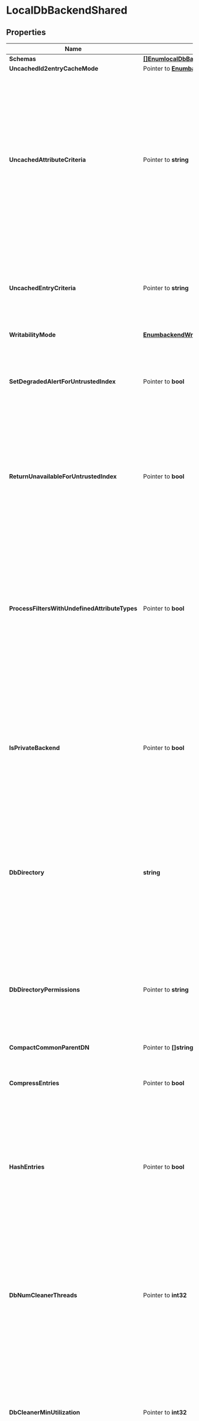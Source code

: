 # LocalDbBackendShared

## Properties

Name | Type | Description | Notes
------------ | ------------- | ------------- | -------------
**Schemas** | [**[]EnumlocalDbBackendSchemaUrn**](EnumlocalDbBackendSchemaUrn.md) |  | 
**UncachedId2entryCacheMode** | Pointer to [**EnumbackendUncachedId2entryCacheModeProp**](EnumbackendUncachedId2entryCacheModeProp.md) |  | [optional] 
**UncachedAttributeCriteria** | Pointer to **string** | The criteria that will be used to identify attributes that should be written into the uncached-id2entry database rather than the id2entry database. This will only be used for entries in which the associated uncached-entry-criteria does not indicate that the entire entry should be uncached. | [optional] 
**UncachedEntryCriteria** | Pointer to **string** | The criteria that will be used to identify entries that should be written into the uncached-id2entry database rather than the id2entry database. | [optional] 
**WritabilityMode** | [**EnumbackendWritabilityModeProp**](EnumbackendWritabilityModeProp.md) |  | 
**SetDegradedAlertForUntrustedIndex** | Pointer to **bool** | Determines whether the Directory Server enters a DEGRADED state when this Local DB Backend has an index whose contents cannot be trusted. | [optional] 
**ReturnUnavailableForUntrustedIndex** | Pointer to **bool** | Determines whether the Directory Server returns UNAVAILABLE for any LDAP search operation in this Local DB Backend that would use an index whose contents cannot be trusted. | [optional] 
**ProcessFiltersWithUndefinedAttributeTypes** | Pointer to **bool** | Determines whether the Directory Server should continue filter processing for LDAP search operations in this Local DB Backend that includes a search filter with an attribute that is not defined in the schema. This will only apply if check-schema is enabled in the global configuration. | [optional] 
**IsPrivateBackend** | Pointer to **bool** | Indicates whether this backend should be considered a private backend in the server. Private backends are meant for storing server-internal information and should not be used for user or application data. | [optional] 
**DbDirectory** | **string** | Specifies the path to the filesystem directory that is used to hold the Berkeley DB Java Edition database files containing the data for this backend. The files for this backend are stored in a sub-directory named after the backend-id. | 
**DbDirectoryPermissions** | Pointer to **string** | Specifies the permissions that should be applied to the directory containing the backend database files and to directories and files created during backup or LDIF export of the backend. | [optional] 
**CompactCommonParentDN** | Pointer to **[]string** |  | [optional] 
**CompressEntries** | Pointer to **bool** | Indicates whether the backend should attempt to compress entries before storing them in the database. | [optional] 
**HashEntries** | Pointer to **bool** | Indicates whether to calculate and store a message digest of the entry contents along with the entry data, in order to provide a means of verifying the integrity of the entry data. | [optional] 
**DbNumCleanerThreads** | Pointer to **int32** | Specifies the number of threads that the backend should maintain to keep the database log files at or near the desired utilization. A value of zero indicates that the number of cleaner threads should be automatically configured based on the number of available CPUs. | [optional] 
**DbCleanerMinUtilization** | Pointer to **int32** | Specifies the minimum percentage of \&quot;live\&quot; data that the database cleaner attempts to keep in database log files. | [optional] 
**DbEvictorCriticalPercentage** | Pointer to **int32** | Specifies the percentage over the configured maximum that the database cache is allowed to grow. It is recommended to set this value slightly above zero when the database is too large to fully cache in memory. In this case, a dedicated background evictor thread is used to perform evictions once the cache fills up reducing the possibility that server threads are blocked. | [optional] 
**DbCheckpointerWakeupInterval** | Pointer to **string** | Specifies the maximum length of time that should pass between checkpoints. | [optional] 
**DbBackgroundSyncInterval** | Pointer to **string** | Specifies the interval to use when performing background synchronous writes in the database environment in order to smooth overall write performance and increase data durability. A value of \&quot;0 s\&quot; will disable background synchronous writes. | [optional] 
**DbUseThreadLocalHandles** | Pointer to **bool** | Indicates whether to use thread-local database handles to reduce contention in the backend. | [optional] 
**DbLogFileMax** | Pointer to **string** | Specifies the maximum size for a database log file. | [optional] 
**DbLoggingLevel** | Pointer to **string** | Specifies the log level that should be used by the database when it is writing information into the je.info file. | [optional] 
**JeProperty** | Pointer to **[]string** |  | [optional] 
**DbCachePercent** | Pointer to **int32** | Specifies the percentage of JVM memory to allocate to the database cache. | [optional] 
**DefaultCacheMode** | Pointer to [**EnumbackendDefaultCacheModeProp**](EnumbackendDefaultCacheModeProp.md) |  | [optional] 
**Id2entryCacheMode** | Pointer to [**EnumbackendId2entryCacheModeProp**](EnumbackendId2entryCacheModeProp.md) |  | [optional] 
**Dn2idCacheMode** | Pointer to [**EnumbackendDn2idCacheModeProp**](EnumbackendDn2idCacheModeProp.md) |  | [optional] 
**Id2childrenCacheMode** | Pointer to [**EnumbackendId2childrenCacheModeProp**](EnumbackendId2childrenCacheModeProp.md) |  | [optional] 
**Id2subtreeCacheMode** | Pointer to [**EnumbackendId2subtreeCacheModeProp**](EnumbackendId2subtreeCacheModeProp.md) |  | [optional] 
**Dn2uriCacheMode** | Pointer to [**EnumbackendDn2uriCacheModeProp**](EnumbackendDn2uriCacheModeProp.md) |  | [optional] 
**PrimeMethod** | Pointer to [**[]EnumbackendPrimeMethodProp**](EnumbackendPrimeMethodProp.md) |  | [optional] 
**PrimeThreadCount** | Pointer to **int32** | Specifies the number of threads to use when priming. At present, this applies only to the preload and cursor-across-indexes prime methods. | [optional] 
**PrimeTimeLimit** | Pointer to **string** | Specifies the maximum length of time that the backend prime should be allowed to run. A duration of zero seconds indicates that there should not be a time limit. | [optional] 
**PrimeAllIndexes** | Pointer to **bool** | Indicates whether to prime all indexes associated with this backend, or to only prime the specified set of indexes (as configured with the system-index-to-prime property for the system indexes, and the prime-index property in the attribute index definition for attribute indexes). | [optional] 
**SystemIndexToPrime** | Pointer to [**[]EnumbackendSystemIndexToPrimeProp**](EnumbackendSystemIndexToPrimeProp.md) |  | [optional] 
**SystemIndexToPrimeInternalNodesOnly** | Pointer to [**[]EnumbackendSystemIndexToPrimeInternalNodesOnlyProp**](EnumbackendSystemIndexToPrimeInternalNodesOnlyProp.md) |  | [optional] 
**BackgroundPrime** | Pointer to **bool** | Indicates whether to attempt to perform the prime using a background thread if possible. If background priming is enabled, then the Directory Server may be allowed to accept client connections and process requests while the prime is in progress. | [optional] 
**IndexEntryLimit** | Pointer to **int32** | Specifies the maximum number of entries that are allowed to match a given index key before that particular index key is no longer maintained. | [optional] 
**CompositeIndexEntryLimit** | Pointer to **int32** | Specifies the maximum number of entries that are allowed to match a given composite index key before that particular composite index key is no longer maintained. | [optional] 
**Id2childrenIndexEntryLimit** | Pointer to **int32** | Specifies the maximum number of entry IDs to maintain for each entry in the id2children system index (which keeps track of the immediate children for an entry, to assist in otherwise unindexed searches with a single-level scope). A value of 0 means there is no limit, however this could have a big impact on database size on disk and on server performance. | [optional] 
**Id2subtreeIndexEntryLimit** | Pointer to **int32** | Specifies the maximum number of entry IDs to maintain for each entry in the id2subtree system index (which keeps track of all descendants below an entry, to assist in otherwise unindexed searches with a whole-subtree or subordinate subtree scope). A value of 0 means there is no limit, however this could have a big impact on database size on disk and on server performance. | [optional] 
**ImportTempDirectory** | **string** | Specifies the location of the directory that is used to hold temporary information during the index post-processing phase of an LDIF import. | 
**ImportThreadCount** | Pointer to **int32** | Specifies the number of threads to use for concurrent processing during an LDIF import. | [optional] 
**ExportThreadCount** | Pointer to **int32** | Specifies the number of threads to use for concurrently retrieving and encoding entries during an LDIF export. | [optional] 
**DbImportCachePercent** | Pointer to **int32** | The percentage of JVM memory to allocate to the database cache during import operations. | [optional] 
**DbTxnWriteNoSync** | Pointer to **bool** | Indicates whether the database should synchronously flush data as it is written to disk. | [optional] 
**DeadlockRetryLimit** | Pointer to **int32** | Specifies the number of times that the server should retry an attempted operation in the backend if a deadlock results from two concurrent requests that interfere with each other in a conflicting manner. | [optional] 
**ExternalTxnDefaultBackendLockBehavior** | Pointer to [**EnumbackendExternalTxnDefaultBackendLockBehaviorProp**](EnumbackendExternalTxnDefaultBackendLockBehaviorProp.md) |  | [optional] 
**SingleWriterLockBehavior** | Pointer to [**EnumbackendSingleWriterLockBehaviorProp**](EnumbackendSingleWriterLockBehaviorProp.md) |  | [optional] 
**SubtreeDeleteSizeLimit** | Pointer to **int32** | Specifies the maximum number of entries that may be deleted from the backend when using the subtree delete control. | [optional] 
**NumRecentChanges** | Pointer to **int32** | Specifies the number of recent LDAP entry changes per replica for which the backend keeps a record to allow replication to recover in the event that the server is abruptly terminated. Increasing this value can lead to an increased peak server modification rate as well as increased replication throughput. | [optional] 
**OfflineProcessDatabaseOpenTimeout** | Pointer to **string** | Specifies a timeout duration which will be used for opening the database environment by an offline process, such as export-ldif. | [optional] 
**BackendID** | **string** | Specifies a name to identify the associated backend. | 
**Description** | Pointer to **string** | A description for this Backend | [optional] 
**Enabled** | **bool** | Indicates whether the backend is enabled in the server. | 
**BaseDN** | **[]string** |  | 
**SetDegradedAlertWhenDisabled** | Pointer to **bool** | Determines whether the Directory Server enters a DEGRADED state (and sends a corresponding alert) when this Backend is disabled. | [optional] 
**ReturnUnavailableWhenDisabled** | Pointer to **bool** | Determines whether any LDAP operation that would use this Backend is to return UNAVAILABLE when this Backend is disabled. | [optional] 
**BackupFilePermissions** | Pointer to **string** | Specifies the permissions that should be applied to files and directories created by a backup of the backend. | [optional] 
**NotificationManager** | Pointer to **string** | Specifies a notification manager for changes resulting from operations processed through this Backend | [optional] 

## Methods

### NewLocalDbBackendShared

`func NewLocalDbBackendShared(schemas []EnumlocalDbBackendSchemaUrn, writabilityMode EnumbackendWritabilityModeProp, dbDirectory string, importTempDirectory string, backendID string, enabled bool, baseDN []string, ) *LocalDbBackendShared`

NewLocalDbBackendShared instantiates a new LocalDbBackendShared object
This constructor will assign default values to properties that have it defined,
and makes sure properties required by API are set, but the set of arguments
will change when the set of required properties is changed

### NewLocalDbBackendSharedWithDefaults

`func NewLocalDbBackendSharedWithDefaults() *LocalDbBackendShared`

NewLocalDbBackendSharedWithDefaults instantiates a new LocalDbBackendShared object
This constructor will only assign default values to properties that have it defined,
but it doesn't guarantee that properties required by API are set

### GetSchemas

`func (o *LocalDbBackendShared) GetSchemas() []EnumlocalDbBackendSchemaUrn`

GetSchemas returns the Schemas field if non-nil, zero value otherwise.

### GetSchemasOk

`func (o *LocalDbBackendShared) GetSchemasOk() (*[]EnumlocalDbBackendSchemaUrn, bool)`

GetSchemasOk returns a tuple with the Schemas field if it's non-nil, zero value otherwise
and a boolean to check if the value has been set.

### SetSchemas

`func (o *LocalDbBackendShared) SetSchemas(v []EnumlocalDbBackendSchemaUrn)`

SetSchemas sets Schemas field to given value.


### GetUncachedId2entryCacheMode

`func (o *LocalDbBackendShared) GetUncachedId2entryCacheMode() EnumbackendUncachedId2entryCacheModeProp`

GetUncachedId2entryCacheMode returns the UncachedId2entryCacheMode field if non-nil, zero value otherwise.

### GetUncachedId2entryCacheModeOk

`func (o *LocalDbBackendShared) GetUncachedId2entryCacheModeOk() (*EnumbackendUncachedId2entryCacheModeProp, bool)`

GetUncachedId2entryCacheModeOk returns a tuple with the UncachedId2entryCacheMode field if it's non-nil, zero value otherwise
and a boolean to check if the value has been set.

### SetUncachedId2entryCacheMode

`func (o *LocalDbBackendShared) SetUncachedId2entryCacheMode(v EnumbackendUncachedId2entryCacheModeProp)`

SetUncachedId2entryCacheMode sets UncachedId2entryCacheMode field to given value.

### HasUncachedId2entryCacheMode

`func (o *LocalDbBackendShared) HasUncachedId2entryCacheMode() bool`

HasUncachedId2entryCacheMode returns a boolean if a field has been set.

### GetUncachedAttributeCriteria

`func (o *LocalDbBackendShared) GetUncachedAttributeCriteria() string`

GetUncachedAttributeCriteria returns the UncachedAttributeCriteria field if non-nil, zero value otherwise.

### GetUncachedAttributeCriteriaOk

`func (o *LocalDbBackendShared) GetUncachedAttributeCriteriaOk() (*string, bool)`

GetUncachedAttributeCriteriaOk returns a tuple with the UncachedAttributeCriteria field if it's non-nil, zero value otherwise
and a boolean to check if the value has been set.

### SetUncachedAttributeCriteria

`func (o *LocalDbBackendShared) SetUncachedAttributeCriteria(v string)`

SetUncachedAttributeCriteria sets UncachedAttributeCriteria field to given value.

### HasUncachedAttributeCriteria

`func (o *LocalDbBackendShared) HasUncachedAttributeCriteria() bool`

HasUncachedAttributeCriteria returns a boolean if a field has been set.

### GetUncachedEntryCriteria

`func (o *LocalDbBackendShared) GetUncachedEntryCriteria() string`

GetUncachedEntryCriteria returns the UncachedEntryCriteria field if non-nil, zero value otherwise.

### GetUncachedEntryCriteriaOk

`func (o *LocalDbBackendShared) GetUncachedEntryCriteriaOk() (*string, bool)`

GetUncachedEntryCriteriaOk returns a tuple with the UncachedEntryCriteria field if it's non-nil, zero value otherwise
and a boolean to check if the value has been set.

### SetUncachedEntryCriteria

`func (o *LocalDbBackendShared) SetUncachedEntryCriteria(v string)`

SetUncachedEntryCriteria sets UncachedEntryCriteria field to given value.

### HasUncachedEntryCriteria

`func (o *LocalDbBackendShared) HasUncachedEntryCriteria() bool`

HasUncachedEntryCriteria returns a boolean if a field has been set.

### GetWritabilityMode

`func (o *LocalDbBackendShared) GetWritabilityMode() EnumbackendWritabilityModeProp`

GetWritabilityMode returns the WritabilityMode field if non-nil, zero value otherwise.

### GetWritabilityModeOk

`func (o *LocalDbBackendShared) GetWritabilityModeOk() (*EnumbackendWritabilityModeProp, bool)`

GetWritabilityModeOk returns a tuple with the WritabilityMode field if it's non-nil, zero value otherwise
and a boolean to check if the value has been set.

### SetWritabilityMode

`func (o *LocalDbBackendShared) SetWritabilityMode(v EnumbackendWritabilityModeProp)`

SetWritabilityMode sets WritabilityMode field to given value.


### GetSetDegradedAlertForUntrustedIndex

`func (o *LocalDbBackendShared) GetSetDegradedAlertForUntrustedIndex() bool`

GetSetDegradedAlertForUntrustedIndex returns the SetDegradedAlertForUntrustedIndex field if non-nil, zero value otherwise.

### GetSetDegradedAlertForUntrustedIndexOk

`func (o *LocalDbBackendShared) GetSetDegradedAlertForUntrustedIndexOk() (*bool, bool)`

GetSetDegradedAlertForUntrustedIndexOk returns a tuple with the SetDegradedAlertForUntrustedIndex field if it's non-nil, zero value otherwise
and a boolean to check if the value has been set.

### SetSetDegradedAlertForUntrustedIndex

`func (o *LocalDbBackendShared) SetSetDegradedAlertForUntrustedIndex(v bool)`

SetSetDegradedAlertForUntrustedIndex sets SetDegradedAlertForUntrustedIndex field to given value.

### HasSetDegradedAlertForUntrustedIndex

`func (o *LocalDbBackendShared) HasSetDegradedAlertForUntrustedIndex() bool`

HasSetDegradedAlertForUntrustedIndex returns a boolean if a field has been set.

### GetReturnUnavailableForUntrustedIndex

`func (o *LocalDbBackendShared) GetReturnUnavailableForUntrustedIndex() bool`

GetReturnUnavailableForUntrustedIndex returns the ReturnUnavailableForUntrustedIndex field if non-nil, zero value otherwise.

### GetReturnUnavailableForUntrustedIndexOk

`func (o *LocalDbBackendShared) GetReturnUnavailableForUntrustedIndexOk() (*bool, bool)`

GetReturnUnavailableForUntrustedIndexOk returns a tuple with the ReturnUnavailableForUntrustedIndex field if it's non-nil, zero value otherwise
and a boolean to check if the value has been set.

### SetReturnUnavailableForUntrustedIndex

`func (o *LocalDbBackendShared) SetReturnUnavailableForUntrustedIndex(v bool)`

SetReturnUnavailableForUntrustedIndex sets ReturnUnavailableForUntrustedIndex field to given value.

### HasReturnUnavailableForUntrustedIndex

`func (o *LocalDbBackendShared) HasReturnUnavailableForUntrustedIndex() bool`

HasReturnUnavailableForUntrustedIndex returns a boolean if a field has been set.

### GetProcessFiltersWithUndefinedAttributeTypes

`func (o *LocalDbBackendShared) GetProcessFiltersWithUndefinedAttributeTypes() bool`

GetProcessFiltersWithUndefinedAttributeTypes returns the ProcessFiltersWithUndefinedAttributeTypes field if non-nil, zero value otherwise.

### GetProcessFiltersWithUndefinedAttributeTypesOk

`func (o *LocalDbBackendShared) GetProcessFiltersWithUndefinedAttributeTypesOk() (*bool, bool)`

GetProcessFiltersWithUndefinedAttributeTypesOk returns a tuple with the ProcessFiltersWithUndefinedAttributeTypes field if it's non-nil, zero value otherwise
and a boolean to check if the value has been set.

### SetProcessFiltersWithUndefinedAttributeTypes

`func (o *LocalDbBackendShared) SetProcessFiltersWithUndefinedAttributeTypes(v bool)`

SetProcessFiltersWithUndefinedAttributeTypes sets ProcessFiltersWithUndefinedAttributeTypes field to given value.

### HasProcessFiltersWithUndefinedAttributeTypes

`func (o *LocalDbBackendShared) HasProcessFiltersWithUndefinedAttributeTypes() bool`

HasProcessFiltersWithUndefinedAttributeTypes returns a boolean if a field has been set.

### GetIsPrivateBackend

`func (o *LocalDbBackendShared) GetIsPrivateBackend() bool`

GetIsPrivateBackend returns the IsPrivateBackend field if non-nil, zero value otherwise.

### GetIsPrivateBackendOk

`func (o *LocalDbBackendShared) GetIsPrivateBackendOk() (*bool, bool)`

GetIsPrivateBackendOk returns a tuple with the IsPrivateBackend field if it's non-nil, zero value otherwise
and a boolean to check if the value has been set.

### SetIsPrivateBackend

`func (o *LocalDbBackendShared) SetIsPrivateBackend(v bool)`

SetIsPrivateBackend sets IsPrivateBackend field to given value.

### HasIsPrivateBackend

`func (o *LocalDbBackendShared) HasIsPrivateBackend() bool`

HasIsPrivateBackend returns a boolean if a field has been set.

### GetDbDirectory

`func (o *LocalDbBackendShared) GetDbDirectory() string`

GetDbDirectory returns the DbDirectory field if non-nil, zero value otherwise.

### GetDbDirectoryOk

`func (o *LocalDbBackendShared) GetDbDirectoryOk() (*string, bool)`

GetDbDirectoryOk returns a tuple with the DbDirectory field if it's non-nil, zero value otherwise
and a boolean to check if the value has been set.

### SetDbDirectory

`func (o *LocalDbBackendShared) SetDbDirectory(v string)`

SetDbDirectory sets DbDirectory field to given value.


### GetDbDirectoryPermissions

`func (o *LocalDbBackendShared) GetDbDirectoryPermissions() string`

GetDbDirectoryPermissions returns the DbDirectoryPermissions field if non-nil, zero value otherwise.

### GetDbDirectoryPermissionsOk

`func (o *LocalDbBackendShared) GetDbDirectoryPermissionsOk() (*string, bool)`

GetDbDirectoryPermissionsOk returns a tuple with the DbDirectoryPermissions field if it's non-nil, zero value otherwise
and a boolean to check if the value has been set.

### SetDbDirectoryPermissions

`func (o *LocalDbBackendShared) SetDbDirectoryPermissions(v string)`

SetDbDirectoryPermissions sets DbDirectoryPermissions field to given value.

### HasDbDirectoryPermissions

`func (o *LocalDbBackendShared) HasDbDirectoryPermissions() bool`

HasDbDirectoryPermissions returns a boolean if a field has been set.

### GetCompactCommonParentDN

`func (o *LocalDbBackendShared) GetCompactCommonParentDN() []string`

GetCompactCommonParentDN returns the CompactCommonParentDN field if non-nil, zero value otherwise.

### GetCompactCommonParentDNOk

`func (o *LocalDbBackendShared) GetCompactCommonParentDNOk() (*[]string, bool)`

GetCompactCommonParentDNOk returns a tuple with the CompactCommonParentDN field if it's non-nil, zero value otherwise
and a boolean to check if the value has been set.

### SetCompactCommonParentDN

`func (o *LocalDbBackendShared) SetCompactCommonParentDN(v []string)`

SetCompactCommonParentDN sets CompactCommonParentDN field to given value.

### HasCompactCommonParentDN

`func (o *LocalDbBackendShared) HasCompactCommonParentDN() bool`

HasCompactCommonParentDN returns a boolean if a field has been set.

### GetCompressEntries

`func (o *LocalDbBackendShared) GetCompressEntries() bool`

GetCompressEntries returns the CompressEntries field if non-nil, zero value otherwise.

### GetCompressEntriesOk

`func (o *LocalDbBackendShared) GetCompressEntriesOk() (*bool, bool)`

GetCompressEntriesOk returns a tuple with the CompressEntries field if it's non-nil, zero value otherwise
and a boolean to check if the value has been set.

### SetCompressEntries

`func (o *LocalDbBackendShared) SetCompressEntries(v bool)`

SetCompressEntries sets CompressEntries field to given value.

### HasCompressEntries

`func (o *LocalDbBackendShared) HasCompressEntries() bool`

HasCompressEntries returns a boolean if a field has been set.

### GetHashEntries

`func (o *LocalDbBackendShared) GetHashEntries() bool`

GetHashEntries returns the HashEntries field if non-nil, zero value otherwise.

### GetHashEntriesOk

`func (o *LocalDbBackendShared) GetHashEntriesOk() (*bool, bool)`

GetHashEntriesOk returns a tuple with the HashEntries field if it's non-nil, zero value otherwise
and a boolean to check if the value has been set.

### SetHashEntries

`func (o *LocalDbBackendShared) SetHashEntries(v bool)`

SetHashEntries sets HashEntries field to given value.

### HasHashEntries

`func (o *LocalDbBackendShared) HasHashEntries() bool`

HasHashEntries returns a boolean if a field has been set.

### GetDbNumCleanerThreads

`func (o *LocalDbBackendShared) GetDbNumCleanerThreads() int32`

GetDbNumCleanerThreads returns the DbNumCleanerThreads field if non-nil, zero value otherwise.

### GetDbNumCleanerThreadsOk

`func (o *LocalDbBackendShared) GetDbNumCleanerThreadsOk() (*int32, bool)`

GetDbNumCleanerThreadsOk returns a tuple with the DbNumCleanerThreads field if it's non-nil, zero value otherwise
and a boolean to check if the value has been set.

### SetDbNumCleanerThreads

`func (o *LocalDbBackendShared) SetDbNumCleanerThreads(v int32)`

SetDbNumCleanerThreads sets DbNumCleanerThreads field to given value.

### HasDbNumCleanerThreads

`func (o *LocalDbBackendShared) HasDbNumCleanerThreads() bool`

HasDbNumCleanerThreads returns a boolean if a field has been set.

### GetDbCleanerMinUtilization

`func (o *LocalDbBackendShared) GetDbCleanerMinUtilization() int32`

GetDbCleanerMinUtilization returns the DbCleanerMinUtilization field if non-nil, zero value otherwise.

### GetDbCleanerMinUtilizationOk

`func (o *LocalDbBackendShared) GetDbCleanerMinUtilizationOk() (*int32, bool)`

GetDbCleanerMinUtilizationOk returns a tuple with the DbCleanerMinUtilization field if it's non-nil, zero value otherwise
and a boolean to check if the value has been set.

### SetDbCleanerMinUtilization

`func (o *LocalDbBackendShared) SetDbCleanerMinUtilization(v int32)`

SetDbCleanerMinUtilization sets DbCleanerMinUtilization field to given value.

### HasDbCleanerMinUtilization

`func (o *LocalDbBackendShared) HasDbCleanerMinUtilization() bool`

HasDbCleanerMinUtilization returns a boolean if a field has been set.

### GetDbEvictorCriticalPercentage

`func (o *LocalDbBackendShared) GetDbEvictorCriticalPercentage() int32`

GetDbEvictorCriticalPercentage returns the DbEvictorCriticalPercentage field if non-nil, zero value otherwise.

### GetDbEvictorCriticalPercentageOk

`func (o *LocalDbBackendShared) GetDbEvictorCriticalPercentageOk() (*int32, bool)`

GetDbEvictorCriticalPercentageOk returns a tuple with the DbEvictorCriticalPercentage field if it's non-nil, zero value otherwise
and a boolean to check if the value has been set.

### SetDbEvictorCriticalPercentage

`func (o *LocalDbBackendShared) SetDbEvictorCriticalPercentage(v int32)`

SetDbEvictorCriticalPercentage sets DbEvictorCriticalPercentage field to given value.

### HasDbEvictorCriticalPercentage

`func (o *LocalDbBackendShared) HasDbEvictorCriticalPercentage() bool`

HasDbEvictorCriticalPercentage returns a boolean if a field has been set.

### GetDbCheckpointerWakeupInterval

`func (o *LocalDbBackendShared) GetDbCheckpointerWakeupInterval() string`

GetDbCheckpointerWakeupInterval returns the DbCheckpointerWakeupInterval field if non-nil, zero value otherwise.

### GetDbCheckpointerWakeupIntervalOk

`func (o *LocalDbBackendShared) GetDbCheckpointerWakeupIntervalOk() (*string, bool)`

GetDbCheckpointerWakeupIntervalOk returns a tuple with the DbCheckpointerWakeupInterval field if it's non-nil, zero value otherwise
and a boolean to check if the value has been set.

### SetDbCheckpointerWakeupInterval

`func (o *LocalDbBackendShared) SetDbCheckpointerWakeupInterval(v string)`

SetDbCheckpointerWakeupInterval sets DbCheckpointerWakeupInterval field to given value.

### HasDbCheckpointerWakeupInterval

`func (o *LocalDbBackendShared) HasDbCheckpointerWakeupInterval() bool`

HasDbCheckpointerWakeupInterval returns a boolean if a field has been set.

### GetDbBackgroundSyncInterval

`func (o *LocalDbBackendShared) GetDbBackgroundSyncInterval() string`

GetDbBackgroundSyncInterval returns the DbBackgroundSyncInterval field if non-nil, zero value otherwise.

### GetDbBackgroundSyncIntervalOk

`func (o *LocalDbBackendShared) GetDbBackgroundSyncIntervalOk() (*string, bool)`

GetDbBackgroundSyncIntervalOk returns a tuple with the DbBackgroundSyncInterval field if it's non-nil, zero value otherwise
and a boolean to check if the value has been set.

### SetDbBackgroundSyncInterval

`func (o *LocalDbBackendShared) SetDbBackgroundSyncInterval(v string)`

SetDbBackgroundSyncInterval sets DbBackgroundSyncInterval field to given value.

### HasDbBackgroundSyncInterval

`func (o *LocalDbBackendShared) HasDbBackgroundSyncInterval() bool`

HasDbBackgroundSyncInterval returns a boolean if a field has been set.

### GetDbUseThreadLocalHandles

`func (o *LocalDbBackendShared) GetDbUseThreadLocalHandles() bool`

GetDbUseThreadLocalHandles returns the DbUseThreadLocalHandles field if non-nil, zero value otherwise.

### GetDbUseThreadLocalHandlesOk

`func (o *LocalDbBackendShared) GetDbUseThreadLocalHandlesOk() (*bool, bool)`

GetDbUseThreadLocalHandlesOk returns a tuple with the DbUseThreadLocalHandles field if it's non-nil, zero value otherwise
and a boolean to check if the value has been set.

### SetDbUseThreadLocalHandles

`func (o *LocalDbBackendShared) SetDbUseThreadLocalHandles(v bool)`

SetDbUseThreadLocalHandles sets DbUseThreadLocalHandles field to given value.

### HasDbUseThreadLocalHandles

`func (o *LocalDbBackendShared) HasDbUseThreadLocalHandles() bool`

HasDbUseThreadLocalHandles returns a boolean if a field has been set.

### GetDbLogFileMax

`func (o *LocalDbBackendShared) GetDbLogFileMax() string`

GetDbLogFileMax returns the DbLogFileMax field if non-nil, zero value otherwise.

### GetDbLogFileMaxOk

`func (o *LocalDbBackendShared) GetDbLogFileMaxOk() (*string, bool)`

GetDbLogFileMaxOk returns a tuple with the DbLogFileMax field if it's non-nil, zero value otherwise
and a boolean to check if the value has been set.

### SetDbLogFileMax

`func (o *LocalDbBackendShared) SetDbLogFileMax(v string)`

SetDbLogFileMax sets DbLogFileMax field to given value.

### HasDbLogFileMax

`func (o *LocalDbBackendShared) HasDbLogFileMax() bool`

HasDbLogFileMax returns a boolean if a field has been set.

### GetDbLoggingLevel

`func (o *LocalDbBackendShared) GetDbLoggingLevel() string`

GetDbLoggingLevel returns the DbLoggingLevel field if non-nil, zero value otherwise.

### GetDbLoggingLevelOk

`func (o *LocalDbBackendShared) GetDbLoggingLevelOk() (*string, bool)`

GetDbLoggingLevelOk returns a tuple with the DbLoggingLevel field if it's non-nil, zero value otherwise
and a boolean to check if the value has been set.

### SetDbLoggingLevel

`func (o *LocalDbBackendShared) SetDbLoggingLevel(v string)`

SetDbLoggingLevel sets DbLoggingLevel field to given value.

### HasDbLoggingLevel

`func (o *LocalDbBackendShared) HasDbLoggingLevel() bool`

HasDbLoggingLevel returns a boolean if a field has been set.

### GetJeProperty

`func (o *LocalDbBackendShared) GetJeProperty() []string`

GetJeProperty returns the JeProperty field if non-nil, zero value otherwise.

### GetJePropertyOk

`func (o *LocalDbBackendShared) GetJePropertyOk() (*[]string, bool)`

GetJePropertyOk returns a tuple with the JeProperty field if it's non-nil, zero value otherwise
and a boolean to check if the value has been set.

### SetJeProperty

`func (o *LocalDbBackendShared) SetJeProperty(v []string)`

SetJeProperty sets JeProperty field to given value.

### HasJeProperty

`func (o *LocalDbBackendShared) HasJeProperty() bool`

HasJeProperty returns a boolean if a field has been set.

### GetDbCachePercent

`func (o *LocalDbBackendShared) GetDbCachePercent() int32`

GetDbCachePercent returns the DbCachePercent field if non-nil, zero value otherwise.

### GetDbCachePercentOk

`func (o *LocalDbBackendShared) GetDbCachePercentOk() (*int32, bool)`

GetDbCachePercentOk returns a tuple with the DbCachePercent field if it's non-nil, zero value otherwise
and a boolean to check if the value has been set.

### SetDbCachePercent

`func (o *LocalDbBackendShared) SetDbCachePercent(v int32)`

SetDbCachePercent sets DbCachePercent field to given value.

### HasDbCachePercent

`func (o *LocalDbBackendShared) HasDbCachePercent() bool`

HasDbCachePercent returns a boolean if a field has been set.

### GetDefaultCacheMode

`func (o *LocalDbBackendShared) GetDefaultCacheMode() EnumbackendDefaultCacheModeProp`

GetDefaultCacheMode returns the DefaultCacheMode field if non-nil, zero value otherwise.

### GetDefaultCacheModeOk

`func (o *LocalDbBackendShared) GetDefaultCacheModeOk() (*EnumbackendDefaultCacheModeProp, bool)`

GetDefaultCacheModeOk returns a tuple with the DefaultCacheMode field if it's non-nil, zero value otherwise
and a boolean to check if the value has been set.

### SetDefaultCacheMode

`func (o *LocalDbBackendShared) SetDefaultCacheMode(v EnumbackendDefaultCacheModeProp)`

SetDefaultCacheMode sets DefaultCacheMode field to given value.

### HasDefaultCacheMode

`func (o *LocalDbBackendShared) HasDefaultCacheMode() bool`

HasDefaultCacheMode returns a boolean if a field has been set.

### GetId2entryCacheMode

`func (o *LocalDbBackendShared) GetId2entryCacheMode() EnumbackendId2entryCacheModeProp`

GetId2entryCacheMode returns the Id2entryCacheMode field if non-nil, zero value otherwise.

### GetId2entryCacheModeOk

`func (o *LocalDbBackendShared) GetId2entryCacheModeOk() (*EnumbackendId2entryCacheModeProp, bool)`

GetId2entryCacheModeOk returns a tuple with the Id2entryCacheMode field if it's non-nil, zero value otherwise
and a boolean to check if the value has been set.

### SetId2entryCacheMode

`func (o *LocalDbBackendShared) SetId2entryCacheMode(v EnumbackendId2entryCacheModeProp)`

SetId2entryCacheMode sets Id2entryCacheMode field to given value.

### HasId2entryCacheMode

`func (o *LocalDbBackendShared) HasId2entryCacheMode() bool`

HasId2entryCacheMode returns a boolean if a field has been set.

### GetDn2idCacheMode

`func (o *LocalDbBackendShared) GetDn2idCacheMode() EnumbackendDn2idCacheModeProp`

GetDn2idCacheMode returns the Dn2idCacheMode field if non-nil, zero value otherwise.

### GetDn2idCacheModeOk

`func (o *LocalDbBackendShared) GetDn2idCacheModeOk() (*EnumbackendDn2idCacheModeProp, bool)`

GetDn2idCacheModeOk returns a tuple with the Dn2idCacheMode field if it's non-nil, zero value otherwise
and a boolean to check if the value has been set.

### SetDn2idCacheMode

`func (o *LocalDbBackendShared) SetDn2idCacheMode(v EnumbackendDn2idCacheModeProp)`

SetDn2idCacheMode sets Dn2idCacheMode field to given value.

### HasDn2idCacheMode

`func (o *LocalDbBackendShared) HasDn2idCacheMode() bool`

HasDn2idCacheMode returns a boolean if a field has been set.

### GetId2childrenCacheMode

`func (o *LocalDbBackendShared) GetId2childrenCacheMode() EnumbackendId2childrenCacheModeProp`

GetId2childrenCacheMode returns the Id2childrenCacheMode field if non-nil, zero value otherwise.

### GetId2childrenCacheModeOk

`func (o *LocalDbBackendShared) GetId2childrenCacheModeOk() (*EnumbackendId2childrenCacheModeProp, bool)`

GetId2childrenCacheModeOk returns a tuple with the Id2childrenCacheMode field if it's non-nil, zero value otherwise
and a boolean to check if the value has been set.

### SetId2childrenCacheMode

`func (o *LocalDbBackendShared) SetId2childrenCacheMode(v EnumbackendId2childrenCacheModeProp)`

SetId2childrenCacheMode sets Id2childrenCacheMode field to given value.

### HasId2childrenCacheMode

`func (o *LocalDbBackendShared) HasId2childrenCacheMode() bool`

HasId2childrenCacheMode returns a boolean if a field has been set.

### GetId2subtreeCacheMode

`func (o *LocalDbBackendShared) GetId2subtreeCacheMode() EnumbackendId2subtreeCacheModeProp`

GetId2subtreeCacheMode returns the Id2subtreeCacheMode field if non-nil, zero value otherwise.

### GetId2subtreeCacheModeOk

`func (o *LocalDbBackendShared) GetId2subtreeCacheModeOk() (*EnumbackendId2subtreeCacheModeProp, bool)`

GetId2subtreeCacheModeOk returns a tuple with the Id2subtreeCacheMode field if it's non-nil, zero value otherwise
and a boolean to check if the value has been set.

### SetId2subtreeCacheMode

`func (o *LocalDbBackendShared) SetId2subtreeCacheMode(v EnumbackendId2subtreeCacheModeProp)`

SetId2subtreeCacheMode sets Id2subtreeCacheMode field to given value.

### HasId2subtreeCacheMode

`func (o *LocalDbBackendShared) HasId2subtreeCacheMode() bool`

HasId2subtreeCacheMode returns a boolean if a field has been set.

### GetDn2uriCacheMode

`func (o *LocalDbBackendShared) GetDn2uriCacheMode() EnumbackendDn2uriCacheModeProp`

GetDn2uriCacheMode returns the Dn2uriCacheMode field if non-nil, zero value otherwise.

### GetDn2uriCacheModeOk

`func (o *LocalDbBackendShared) GetDn2uriCacheModeOk() (*EnumbackendDn2uriCacheModeProp, bool)`

GetDn2uriCacheModeOk returns a tuple with the Dn2uriCacheMode field if it's non-nil, zero value otherwise
and a boolean to check if the value has been set.

### SetDn2uriCacheMode

`func (o *LocalDbBackendShared) SetDn2uriCacheMode(v EnumbackendDn2uriCacheModeProp)`

SetDn2uriCacheMode sets Dn2uriCacheMode field to given value.

### HasDn2uriCacheMode

`func (o *LocalDbBackendShared) HasDn2uriCacheMode() bool`

HasDn2uriCacheMode returns a boolean if a field has been set.

### GetPrimeMethod

`func (o *LocalDbBackendShared) GetPrimeMethod() []EnumbackendPrimeMethodProp`

GetPrimeMethod returns the PrimeMethod field if non-nil, zero value otherwise.

### GetPrimeMethodOk

`func (o *LocalDbBackendShared) GetPrimeMethodOk() (*[]EnumbackendPrimeMethodProp, bool)`

GetPrimeMethodOk returns a tuple with the PrimeMethod field if it's non-nil, zero value otherwise
and a boolean to check if the value has been set.

### SetPrimeMethod

`func (o *LocalDbBackendShared) SetPrimeMethod(v []EnumbackendPrimeMethodProp)`

SetPrimeMethod sets PrimeMethod field to given value.

### HasPrimeMethod

`func (o *LocalDbBackendShared) HasPrimeMethod() bool`

HasPrimeMethod returns a boolean if a field has been set.

### GetPrimeThreadCount

`func (o *LocalDbBackendShared) GetPrimeThreadCount() int32`

GetPrimeThreadCount returns the PrimeThreadCount field if non-nil, zero value otherwise.

### GetPrimeThreadCountOk

`func (o *LocalDbBackendShared) GetPrimeThreadCountOk() (*int32, bool)`

GetPrimeThreadCountOk returns a tuple with the PrimeThreadCount field if it's non-nil, zero value otherwise
and a boolean to check if the value has been set.

### SetPrimeThreadCount

`func (o *LocalDbBackendShared) SetPrimeThreadCount(v int32)`

SetPrimeThreadCount sets PrimeThreadCount field to given value.

### HasPrimeThreadCount

`func (o *LocalDbBackendShared) HasPrimeThreadCount() bool`

HasPrimeThreadCount returns a boolean if a field has been set.

### GetPrimeTimeLimit

`func (o *LocalDbBackendShared) GetPrimeTimeLimit() string`

GetPrimeTimeLimit returns the PrimeTimeLimit field if non-nil, zero value otherwise.

### GetPrimeTimeLimitOk

`func (o *LocalDbBackendShared) GetPrimeTimeLimitOk() (*string, bool)`

GetPrimeTimeLimitOk returns a tuple with the PrimeTimeLimit field if it's non-nil, zero value otherwise
and a boolean to check if the value has been set.

### SetPrimeTimeLimit

`func (o *LocalDbBackendShared) SetPrimeTimeLimit(v string)`

SetPrimeTimeLimit sets PrimeTimeLimit field to given value.

### HasPrimeTimeLimit

`func (o *LocalDbBackendShared) HasPrimeTimeLimit() bool`

HasPrimeTimeLimit returns a boolean if a field has been set.

### GetPrimeAllIndexes

`func (o *LocalDbBackendShared) GetPrimeAllIndexes() bool`

GetPrimeAllIndexes returns the PrimeAllIndexes field if non-nil, zero value otherwise.

### GetPrimeAllIndexesOk

`func (o *LocalDbBackendShared) GetPrimeAllIndexesOk() (*bool, bool)`

GetPrimeAllIndexesOk returns a tuple with the PrimeAllIndexes field if it's non-nil, zero value otherwise
and a boolean to check if the value has been set.

### SetPrimeAllIndexes

`func (o *LocalDbBackendShared) SetPrimeAllIndexes(v bool)`

SetPrimeAllIndexes sets PrimeAllIndexes field to given value.

### HasPrimeAllIndexes

`func (o *LocalDbBackendShared) HasPrimeAllIndexes() bool`

HasPrimeAllIndexes returns a boolean if a field has been set.

### GetSystemIndexToPrime

`func (o *LocalDbBackendShared) GetSystemIndexToPrime() []EnumbackendSystemIndexToPrimeProp`

GetSystemIndexToPrime returns the SystemIndexToPrime field if non-nil, zero value otherwise.

### GetSystemIndexToPrimeOk

`func (o *LocalDbBackendShared) GetSystemIndexToPrimeOk() (*[]EnumbackendSystemIndexToPrimeProp, bool)`

GetSystemIndexToPrimeOk returns a tuple with the SystemIndexToPrime field if it's non-nil, zero value otherwise
and a boolean to check if the value has been set.

### SetSystemIndexToPrime

`func (o *LocalDbBackendShared) SetSystemIndexToPrime(v []EnumbackendSystemIndexToPrimeProp)`

SetSystemIndexToPrime sets SystemIndexToPrime field to given value.

### HasSystemIndexToPrime

`func (o *LocalDbBackendShared) HasSystemIndexToPrime() bool`

HasSystemIndexToPrime returns a boolean if a field has been set.

### GetSystemIndexToPrimeInternalNodesOnly

`func (o *LocalDbBackendShared) GetSystemIndexToPrimeInternalNodesOnly() []EnumbackendSystemIndexToPrimeInternalNodesOnlyProp`

GetSystemIndexToPrimeInternalNodesOnly returns the SystemIndexToPrimeInternalNodesOnly field if non-nil, zero value otherwise.

### GetSystemIndexToPrimeInternalNodesOnlyOk

`func (o *LocalDbBackendShared) GetSystemIndexToPrimeInternalNodesOnlyOk() (*[]EnumbackendSystemIndexToPrimeInternalNodesOnlyProp, bool)`

GetSystemIndexToPrimeInternalNodesOnlyOk returns a tuple with the SystemIndexToPrimeInternalNodesOnly field if it's non-nil, zero value otherwise
and a boolean to check if the value has been set.

### SetSystemIndexToPrimeInternalNodesOnly

`func (o *LocalDbBackendShared) SetSystemIndexToPrimeInternalNodesOnly(v []EnumbackendSystemIndexToPrimeInternalNodesOnlyProp)`

SetSystemIndexToPrimeInternalNodesOnly sets SystemIndexToPrimeInternalNodesOnly field to given value.

### HasSystemIndexToPrimeInternalNodesOnly

`func (o *LocalDbBackendShared) HasSystemIndexToPrimeInternalNodesOnly() bool`

HasSystemIndexToPrimeInternalNodesOnly returns a boolean if a field has been set.

### GetBackgroundPrime

`func (o *LocalDbBackendShared) GetBackgroundPrime() bool`

GetBackgroundPrime returns the BackgroundPrime field if non-nil, zero value otherwise.

### GetBackgroundPrimeOk

`func (o *LocalDbBackendShared) GetBackgroundPrimeOk() (*bool, bool)`

GetBackgroundPrimeOk returns a tuple with the BackgroundPrime field if it's non-nil, zero value otherwise
and a boolean to check if the value has been set.

### SetBackgroundPrime

`func (o *LocalDbBackendShared) SetBackgroundPrime(v bool)`

SetBackgroundPrime sets BackgroundPrime field to given value.

### HasBackgroundPrime

`func (o *LocalDbBackendShared) HasBackgroundPrime() bool`

HasBackgroundPrime returns a boolean if a field has been set.

### GetIndexEntryLimit

`func (o *LocalDbBackendShared) GetIndexEntryLimit() int32`

GetIndexEntryLimit returns the IndexEntryLimit field if non-nil, zero value otherwise.

### GetIndexEntryLimitOk

`func (o *LocalDbBackendShared) GetIndexEntryLimitOk() (*int32, bool)`

GetIndexEntryLimitOk returns a tuple with the IndexEntryLimit field if it's non-nil, zero value otherwise
and a boolean to check if the value has been set.

### SetIndexEntryLimit

`func (o *LocalDbBackendShared) SetIndexEntryLimit(v int32)`

SetIndexEntryLimit sets IndexEntryLimit field to given value.

### HasIndexEntryLimit

`func (o *LocalDbBackendShared) HasIndexEntryLimit() bool`

HasIndexEntryLimit returns a boolean if a field has been set.

### GetCompositeIndexEntryLimit

`func (o *LocalDbBackendShared) GetCompositeIndexEntryLimit() int32`

GetCompositeIndexEntryLimit returns the CompositeIndexEntryLimit field if non-nil, zero value otherwise.

### GetCompositeIndexEntryLimitOk

`func (o *LocalDbBackendShared) GetCompositeIndexEntryLimitOk() (*int32, bool)`

GetCompositeIndexEntryLimitOk returns a tuple with the CompositeIndexEntryLimit field if it's non-nil, zero value otherwise
and a boolean to check if the value has been set.

### SetCompositeIndexEntryLimit

`func (o *LocalDbBackendShared) SetCompositeIndexEntryLimit(v int32)`

SetCompositeIndexEntryLimit sets CompositeIndexEntryLimit field to given value.

### HasCompositeIndexEntryLimit

`func (o *LocalDbBackendShared) HasCompositeIndexEntryLimit() bool`

HasCompositeIndexEntryLimit returns a boolean if a field has been set.

### GetId2childrenIndexEntryLimit

`func (o *LocalDbBackendShared) GetId2childrenIndexEntryLimit() int32`

GetId2childrenIndexEntryLimit returns the Id2childrenIndexEntryLimit field if non-nil, zero value otherwise.

### GetId2childrenIndexEntryLimitOk

`func (o *LocalDbBackendShared) GetId2childrenIndexEntryLimitOk() (*int32, bool)`

GetId2childrenIndexEntryLimitOk returns a tuple with the Id2childrenIndexEntryLimit field if it's non-nil, zero value otherwise
and a boolean to check if the value has been set.

### SetId2childrenIndexEntryLimit

`func (o *LocalDbBackendShared) SetId2childrenIndexEntryLimit(v int32)`

SetId2childrenIndexEntryLimit sets Id2childrenIndexEntryLimit field to given value.

### HasId2childrenIndexEntryLimit

`func (o *LocalDbBackendShared) HasId2childrenIndexEntryLimit() bool`

HasId2childrenIndexEntryLimit returns a boolean if a field has been set.

### GetId2subtreeIndexEntryLimit

`func (o *LocalDbBackendShared) GetId2subtreeIndexEntryLimit() int32`

GetId2subtreeIndexEntryLimit returns the Id2subtreeIndexEntryLimit field if non-nil, zero value otherwise.

### GetId2subtreeIndexEntryLimitOk

`func (o *LocalDbBackendShared) GetId2subtreeIndexEntryLimitOk() (*int32, bool)`

GetId2subtreeIndexEntryLimitOk returns a tuple with the Id2subtreeIndexEntryLimit field if it's non-nil, zero value otherwise
and a boolean to check if the value has been set.

### SetId2subtreeIndexEntryLimit

`func (o *LocalDbBackendShared) SetId2subtreeIndexEntryLimit(v int32)`

SetId2subtreeIndexEntryLimit sets Id2subtreeIndexEntryLimit field to given value.

### HasId2subtreeIndexEntryLimit

`func (o *LocalDbBackendShared) HasId2subtreeIndexEntryLimit() bool`

HasId2subtreeIndexEntryLimit returns a boolean if a field has been set.

### GetImportTempDirectory

`func (o *LocalDbBackendShared) GetImportTempDirectory() string`

GetImportTempDirectory returns the ImportTempDirectory field if non-nil, zero value otherwise.

### GetImportTempDirectoryOk

`func (o *LocalDbBackendShared) GetImportTempDirectoryOk() (*string, bool)`

GetImportTempDirectoryOk returns a tuple with the ImportTempDirectory field if it's non-nil, zero value otherwise
and a boolean to check if the value has been set.

### SetImportTempDirectory

`func (o *LocalDbBackendShared) SetImportTempDirectory(v string)`

SetImportTempDirectory sets ImportTempDirectory field to given value.


### GetImportThreadCount

`func (o *LocalDbBackendShared) GetImportThreadCount() int32`

GetImportThreadCount returns the ImportThreadCount field if non-nil, zero value otherwise.

### GetImportThreadCountOk

`func (o *LocalDbBackendShared) GetImportThreadCountOk() (*int32, bool)`

GetImportThreadCountOk returns a tuple with the ImportThreadCount field if it's non-nil, zero value otherwise
and a boolean to check if the value has been set.

### SetImportThreadCount

`func (o *LocalDbBackendShared) SetImportThreadCount(v int32)`

SetImportThreadCount sets ImportThreadCount field to given value.

### HasImportThreadCount

`func (o *LocalDbBackendShared) HasImportThreadCount() bool`

HasImportThreadCount returns a boolean if a field has been set.

### GetExportThreadCount

`func (o *LocalDbBackendShared) GetExportThreadCount() int32`

GetExportThreadCount returns the ExportThreadCount field if non-nil, zero value otherwise.

### GetExportThreadCountOk

`func (o *LocalDbBackendShared) GetExportThreadCountOk() (*int32, bool)`

GetExportThreadCountOk returns a tuple with the ExportThreadCount field if it's non-nil, zero value otherwise
and a boolean to check if the value has been set.

### SetExportThreadCount

`func (o *LocalDbBackendShared) SetExportThreadCount(v int32)`

SetExportThreadCount sets ExportThreadCount field to given value.

### HasExportThreadCount

`func (o *LocalDbBackendShared) HasExportThreadCount() bool`

HasExportThreadCount returns a boolean if a field has been set.

### GetDbImportCachePercent

`func (o *LocalDbBackendShared) GetDbImportCachePercent() int32`

GetDbImportCachePercent returns the DbImportCachePercent field if non-nil, zero value otherwise.

### GetDbImportCachePercentOk

`func (o *LocalDbBackendShared) GetDbImportCachePercentOk() (*int32, bool)`

GetDbImportCachePercentOk returns a tuple with the DbImportCachePercent field if it's non-nil, zero value otherwise
and a boolean to check if the value has been set.

### SetDbImportCachePercent

`func (o *LocalDbBackendShared) SetDbImportCachePercent(v int32)`

SetDbImportCachePercent sets DbImportCachePercent field to given value.

### HasDbImportCachePercent

`func (o *LocalDbBackendShared) HasDbImportCachePercent() bool`

HasDbImportCachePercent returns a boolean if a field has been set.

### GetDbTxnWriteNoSync

`func (o *LocalDbBackendShared) GetDbTxnWriteNoSync() bool`

GetDbTxnWriteNoSync returns the DbTxnWriteNoSync field if non-nil, zero value otherwise.

### GetDbTxnWriteNoSyncOk

`func (o *LocalDbBackendShared) GetDbTxnWriteNoSyncOk() (*bool, bool)`

GetDbTxnWriteNoSyncOk returns a tuple with the DbTxnWriteNoSync field if it's non-nil, zero value otherwise
and a boolean to check if the value has been set.

### SetDbTxnWriteNoSync

`func (o *LocalDbBackendShared) SetDbTxnWriteNoSync(v bool)`

SetDbTxnWriteNoSync sets DbTxnWriteNoSync field to given value.

### HasDbTxnWriteNoSync

`func (o *LocalDbBackendShared) HasDbTxnWriteNoSync() bool`

HasDbTxnWriteNoSync returns a boolean if a field has been set.

### GetDeadlockRetryLimit

`func (o *LocalDbBackendShared) GetDeadlockRetryLimit() int32`

GetDeadlockRetryLimit returns the DeadlockRetryLimit field if non-nil, zero value otherwise.

### GetDeadlockRetryLimitOk

`func (o *LocalDbBackendShared) GetDeadlockRetryLimitOk() (*int32, bool)`

GetDeadlockRetryLimitOk returns a tuple with the DeadlockRetryLimit field if it's non-nil, zero value otherwise
and a boolean to check if the value has been set.

### SetDeadlockRetryLimit

`func (o *LocalDbBackendShared) SetDeadlockRetryLimit(v int32)`

SetDeadlockRetryLimit sets DeadlockRetryLimit field to given value.

### HasDeadlockRetryLimit

`func (o *LocalDbBackendShared) HasDeadlockRetryLimit() bool`

HasDeadlockRetryLimit returns a boolean if a field has been set.

### GetExternalTxnDefaultBackendLockBehavior

`func (o *LocalDbBackendShared) GetExternalTxnDefaultBackendLockBehavior() EnumbackendExternalTxnDefaultBackendLockBehaviorProp`

GetExternalTxnDefaultBackendLockBehavior returns the ExternalTxnDefaultBackendLockBehavior field if non-nil, zero value otherwise.

### GetExternalTxnDefaultBackendLockBehaviorOk

`func (o *LocalDbBackendShared) GetExternalTxnDefaultBackendLockBehaviorOk() (*EnumbackendExternalTxnDefaultBackendLockBehaviorProp, bool)`

GetExternalTxnDefaultBackendLockBehaviorOk returns a tuple with the ExternalTxnDefaultBackendLockBehavior field if it's non-nil, zero value otherwise
and a boolean to check if the value has been set.

### SetExternalTxnDefaultBackendLockBehavior

`func (o *LocalDbBackendShared) SetExternalTxnDefaultBackendLockBehavior(v EnumbackendExternalTxnDefaultBackendLockBehaviorProp)`

SetExternalTxnDefaultBackendLockBehavior sets ExternalTxnDefaultBackendLockBehavior field to given value.

### HasExternalTxnDefaultBackendLockBehavior

`func (o *LocalDbBackendShared) HasExternalTxnDefaultBackendLockBehavior() bool`

HasExternalTxnDefaultBackendLockBehavior returns a boolean if a field has been set.

### GetSingleWriterLockBehavior

`func (o *LocalDbBackendShared) GetSingleWriterLockBehavior() EnumbackendSingleWriterLockBehaviorProp`

GetSingleWriterLockBehavior returns the SingleWriterLockBehavior field if non-nil, zero value otherwise.

### GetSingleWriterLockBehaviorOk

`func (o *LocalDbBackendShared) GetSingleWriterLockBehaviorOk() (*EnumbackendSingleWriterLockBehaviorProp, bool)`

GetSingleWriterLockBehaviorOk returns a tuple with the SingleWriterLockBehavior field if it's non-nil, zero value otherwise
and a boolean to check if the value has been set.

### SetSingleWriterLockBehavior

`func (o *LocalDbBackendShared) SetSingleWriterLockBehavior(v EnumbackendSingleWriterLockBehaviorProp)`

SetSingleWriterLockBehavior sets SingleWriterLockBehavior field to given value.

### HasSingleWriterLockBehavior

`func (o *LocalDbBackendShared) HasSingleWriterLockBehavior() bool`

HasSingleWriterLockBehavior returns a boolean if a field has been set.

### GetSubtreeDeleteSizeLimit

`func (o *LocalDbBackendShared) GetSubtreeDeleteSizeLimit() int32`

GetSubtreeDeleteSizeLimit returns the SubtreeDeleteSizeLimit field if non-nil, zero value otherwise.

### GetSubtreeDeleteSizeLimitOk

`func (o *LocalDbBackendShared) GetSubtreeDeleteSizeLimitOk() (*int32, bool)`

GetSubtreeDeleteSizeLimitOk returns a tuple with the SubtreeDeleteSizeLimit field if it's non-nil, zero value otherwise
and a boolean to check if the value has been set.

### SetSubtreeDeleteSizeLimit

`func (o *LocalDbBackendShared) SetSubtreeDeleteSizeLimit(v int32)`

SetSubtreeDeleteSizeLimit sets SubtreeDeleteSizeLimit field to given value.

### HasSubtreeDeleteSizeLimit

`func (o *LocalDbBackendShared) HasSubtreeDeleteSizeLimit() bool`

HasSubtreeDeleteSizeLimit returns a boolean if a field has been set.

### GetNumRecentChanges

`func (o *LocalDbBackendShared) GetNumRecentChanges() int32`

GetNumRecentChanges returns the NumRecentChanges field if non-nil, zero value otherwise.

### GetNumRecentChangesOk

`func (o *LocalDbBackendShared) GetNumRecentChangesOk() (*int32, bool)`

GetNumRecentChangesOk returns a tuple with the NumRecentChanges field if it's non-nil, zero value otherwise
and a boolean to check if the value has been set.

### SetNumRecentChanges

`func (o *LocalDbBackendShared) SetNumRecentChanges(v int32)`

SetNumRecentChanges sets NumRecentChanges field to given value.

### HasNumRecentChanges

`func (o *LocalDbBackendShared) HasNumRecentChanges() bool`

HasNumRecentChanges returns a boolean if a field has been set.

### GetOfflineProcessDatabaseOpenTimeout

`func (o *LocalDbBackendShared) GetOfflineProcessDatabaseOpenTimeout() string`

GetOfflineProcessDatabaseOpenTimeout returns the OfflineProcessDatabaseOpenTimeout field if non-nil, zero value otherwise.

### GetOfflineProcessDatabaseOpenTimeoutOk

`func (o *LocalDbBackendShared) GetOfflineProcessDatabaseOpenTimeoutOk() (*string, bool)`

GetOfflineProcessDatabaseOpenTimeoutOk returns a tuple with the OfflineProcessDatabaseOpenTimeout field if it's non-nil, zero value otherwise
and a boolean to check if the value has been set.

### SetOfflineProcessDatabaseOpenTimeout

`func (o *LocalDbBackendShared) SetOfflineProcessDatabaseOpenTimeout(v string)`

SetOfflineProcessDatabaseOpenTimeout sets OfflineProcessDatabaseOpenTimeout field to given value.

### HasOfflineProcessDatabaseOpenTimeout

`func (o *LocalDbBackendShared) HasOfflineProcessDatabaseOpenTimeout() bool`

HasOfflineProcessDatabaseOpenTimeout returns a boolean if a field has been set.

### GetBackendID

`func (o *LocalDbBackendShared) GetBackendID() string`

GetBackendID returns the BackendID field if non-nil, zero value otherwise.

### GetBackendIDOk

`func (o *LocalDbBackendShared) GetBackendIDOk() (*string, bool)`

GetBackendIDOk returns a tuple with the BackendID field if it's non-nil, zero value otherwise
and a boolean to check if the value has been set.

### SetBackendID

`func (o *LocalDbBackendShared) SetBackendID(v string)`

SetBackendID sets BackendID field to given value.


### GetDescription

`func (o *LocalDbBackendShared) GetDescription() string`

GetDescription returns the Description field if non-nil, zero value otherwise.

### GetDescriptionOk

`func (o *LocalDbBackendShared) GetDescriptionOk() (*string, bool)`

GetDescriptionOk returns a tuple with the Description field if it's non-nil, zero value otherwise
and a boolean to check if the value has been set.

### SetDescription

`func (o *LocalDbBackendShared) SetDescription(v string)`

SetDescription sets Description field to given value.

### HasDescription

`func (o *LocalDbBackendShared) HasDescription() bool`

HasDescription returns a boolean if a field has been set.

### GetEnabled

`func (o *LocalDbBackendShared) GetEnabled() bool`

GetEnabled returns the Enabled field if non-nil, zero value otherwise.

### GetEnabledOk

`func (o *LocalDbBackendShared) GetEnabledOk() (*bool, bool)`

GetEnabledOk returns a tuple with the Enabled field if it's non-nil, zero value otherwise
and a boolean to check if the value has been set.

### SetEnabled

`func (o *LocalDbBackendShared) SetEnabled(v bool)`

SetEnabled sets Enabled field to given value.


### GetBaseDN

`func (o *LocalDbBackendShared) GetBaseDN() []string`

GetBaseDN returns the BaseDN field if non-nil, zero value otherwise.

### GetBaseDNOk

`func (o *LocalDbBackendShared) GetBaseDNOk() (*[]string, bool)`

GetBaseDNOk returns a tuple with the BaseDN field if it's non-nil, zero value otherwise
and a boolean to check if the value has been set.

### SetBaseDN

`func (o *LocalDbBackendShared) SetBaseDN(v []string)`

SetBaseDN sets BaseDN field to given value.


### GetSetDegradedAlertWhenDisabled

`func (o *LocalDbBackendShared) GetSetDegradedAlertWhenDisabled() bool`

GetSetDegradedAlertWhenDisabled returns the SetDegradedAlertWhenDisabled field if non-nil, zero value otherwise.

### GetSetDegradedAlertWhenDisabledOk

`func (o *LocalDbBackendShared) GetSetDegradedAlertWhenDisabledOk() (*bool, bool)`

GetSetDegradedAlertWhenDisabledOk returns a tuple with the SetDegradedAlertWhenDisabled field if it's non-nil, zero value otherwise
and a boolean to check if the value has been set.

### SetSetDegradedAlertWhenDisabled

`func (o *LocalDbBackendShared) SetSetDegradedAlertWhenDisabled(v bool)`

SetSetDegradedAlertWhenDisabled sets SetDegradedAlertWhenDisabled field to given value.

### HasSetDegradedAlertWhenDisabled

`func (o *LocalDbBackendShared) HasSetDegradedAlertWhenDisabled() bool`

HasSetDegradedAlertWhenDisabled returns a boolean if a field has been set.

### GetReturnUnavailableWhenDisabled

`func (o *LocalDbBackendShared) GetReturnUnavailableWhenDisabled() bool`

GetReturnUnavailableWhenDisabled returns the ReturnUnavailableWhenDisabled field if non-nil, zero value otherwise.

### GetReturnUnavailableWhenDisabledOk

`func (o *LocalDbBackendShared) GetReturnUnavailableWhenDisabledOk() (*bool, bool)`

GetReturnUnavailableWhenDisabledOk returns a tuple with the ReturnUnavailableWhenDisabled field if it's non-nil, zero value otherwise
and a boolean to check if the value has been set.

### SetReturnUnavailableWhenDisabled

`func (o *LocalDbBackendShared) SetReturnUnavailableWhenDisabled(v bool)`

SetReturnUnavailableWhenDisabled sets ReturnUnavailableWhenDisabled field to given value.

### HasReturnUnavailableWhenDisabled

`func (o *LocalDbBackendShared) HasReturnUnavailableWhenDisabled() bool`

HasReturnUnavailableWhenDisabled returns a boolean if a field has been set.

### GetBackupFilePermissions

`func (o *LocalDbBackendShared) GetBackupFilePermissions() string`

GetBackupFilePermissions returns the BackupFilePermissions field if non-nil, zero value otherwise.

### GetBackupFilePermissionsOk

`func (o *LocalDbBackendShared) GetBackupFilePermissionsOk() (*string, bool)`

GetBackupFilePermissionsOk returns a tuple with the BackupFilePermissions field if it's non-nil, zero value otherwise
and a boolean to check if the value has been set.

### SetBackupFilePermissions

`func (o *LocalDbBackendShared) SetBackupFilePermissions(v string)`

SetBackupFilePermissions sets BackupFilePermissions field to given value.

### HasBackupFilePermissions

`func (o *LocalDbBackendShared) HasBackupFilePermissions() bool`

HasBackupFilePermissions returns a boolean if a field has been set.

### GetNotificationManager

`func (o *LocalDbBackendShared) GetNotificationManager() string`

GetNotificationManager returns the NotificationManager field if non-nil, zero value otherwise.

### GetNotificationManagerOk

`func (o *LocalDbBackendShared) GetNotificationManagerOk() (*string, bool)`

GetNotificationManagerOk returns a tuple with the NotificationManager field if it's non-nil, zero value otherwise
and a boolean to check if the value has been set.

### SetNotificationManager

`func (o *LocalDbBackendShared) SetNotificationManager(v string)`

SetNotificationManager sets NotificationManager field to given value.

### HasNotificationManager

`func (o *LocalDbBackendShared) HasNotificationManager() bool`

HasNotificationManager returns a boolean if a field has been set.


[[Back to Model list]](../README.md#documentation-for-models) [[Back to API list]](../README.md#documentation-for-api-endpoints) [[Back to README]](../README.md)


